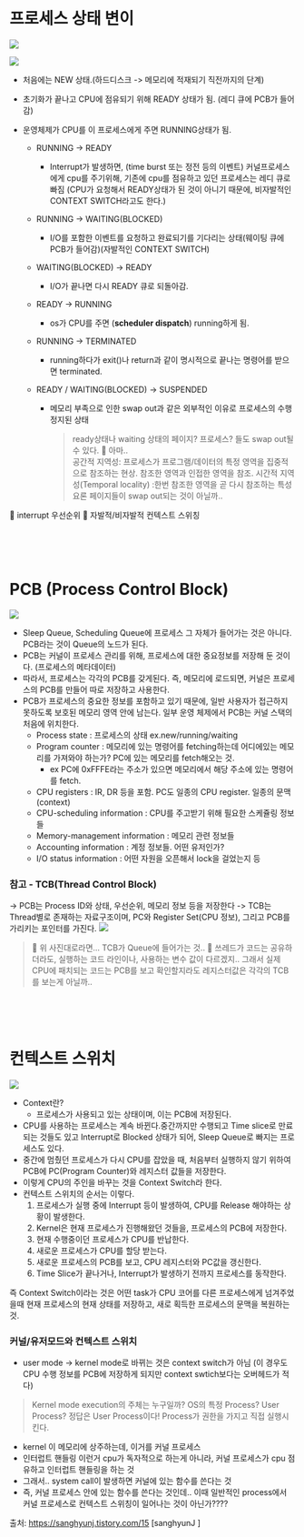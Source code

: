 # 프로세스 상태 변이

![](https://camo.githubusercontent.com/0a17a2b39898ede5cbc8c2c7e09a971e81b9e08ca952d891351a1542819f6b1d/68747470733a2f2f7777772e63732e7569632e6564752f7e6a62656c6c2f436f757273654e6f7465732f4f7065726174696e6753797374656d732f696d616765732f43686170746572332f335f30325f50726f6365737353746174652e6a7067)

![](https://camo.githubusercontent.com/ea08a2f6e21144b9bc6a72c25000642c6c1406eccb40978425fb0c7a98bbbdb3/68747470733a2f2f696d67312e6461756d63646e2e6e65742f7468756d622f5237323078302e7138302f3f73636f64653d6d746973746f72793226666e616d653d687474702533412532462532466366696c6532382e75662e746973746f72792e636f6d253246696d61676525324631323630393935303530453138433843323443303334)

- 처음에는 NEW 상태.(하드디스크 -> 메모리에 적재되기 직전까지의 단계)
- 초기화가 끝나고 CPU에 점유되기 위해 READY 상태가 됨. (레디 큐에 PCB가 들어감)
- 운영체제가 CPU를 이 프로세스에게 주면 RUNNING상태가 됨.

  - RUNNING -> READY
    - Interrupt가 발생하면, (time burst 또는 정전 등의 이벤트) 커널프로세스에게 cpu를 주기위해, 기존에 cpu를 점유하고 있던 프로세스는 레디 큐로 빠짐 (CPU가 요청해서 READY상태가 된 것이 아니기 때문에, 비자발적인 CONTEXT SWITCH라고도 한다.)
  - RUNNING -> WAITING(BLOCKED)

    - I/O를 포함한 이벤트를 요청하고 완료되기를 기다리는 상태(웨이팅 큐에 PCB가 들어감)(자발적인 CONTEXT SWITCH)

  - WAITING(BLOCKED) -> READY

    - I/O가 끝나면 다시 READY 큐로 되돌아감.

  - READY -> RUNNING
    - os가 CPU를 주면 (**scheduler dispatch**) running하게 됨.
  - RUNNING -> TERMINATED
    - running하다가 exit()나 return과 같이 명시적으로 끝나는 명령어를 받으면 terminated.
  - READY / WAITING(BLOCKED) -> SUSPENDED
    - 메모리 부족으로 인한 swap out과 같은 외부적인 이유로 프로세스의 수행 정지된 상태
      > ready상태나 waiting 상태의 페이지? 프로세스? 들도 swap out될 수 있다.
      > 🤔 아마..  
      > 공간적 지역성: 프로세스가 프로그램/데이터의 특정 영역을 집중적으로 참조하는 현상. 참조한 영역과 인접한 영역을 참조.
      > 시간적 지역성(Temporal locality) :한번 참조한 영역을 곧 다시 참조하는 특성
      > 요론 페이지들이 swap out되는 것이 아닐까..

🤔 interrupt 우선순위
🤔 자발적/비자발적 컨텍스트 스위칭

<br>
<br>
<br>

# PCB (Process Control Block)

![](https://i.imgur.com/yXcvxcP.png)

- Sleep Queue, Scheduling Queue에 프로세스 그 자체가 들어가는 것은 아니다. PCB라는 것이 Queue의 노드가 된다.
- PCB는 커널이 프로세스 관리를 위해, 프로세스에 대한 중요정보를 저장해 둔 것이다. (프로세스의 메타데이터)
- 따라서, 프로세스는 각각의 PCB를 갖게된다. 즉, 메모리에 로드되면, 커널은 프로세스의 PCB를 만들어 따로 저장하고 사용한다.
- PCB가 프로세스의 중요한 정보를 포함하고 있기 때문에, 일반 사용자가 접근하지 못하도록 보호된 메모리 영역 안에 남는다. 일부 운영 체제에서 PCB는 커널 스택의 처음에 위치한다.
  - Process state : 프로세스의 상태 ex.new/running/waiting
  - Program counter : 메모리에 있는 명령어를 fetching하는데 어디에있는 메모리를 가져와야 하는가? PC에 있는 메모리를 fetch해오는 것.
    - ex PC에 0xFFFE라는 주소가 있으면 메모리에서 해당 주소에 있는 명령어를 fetch.
  - CPU registers : IR, DR 등을 포함. PC도 일종의 CPU register. 일종의 문맥(context)
  - CPU-scheduling information : CPU를 주고받기 위해 필요한 스케쥴링 정보들
  - Memory-management information : 메모리 관련 정보들
  - Accounting information : 계정 정보들. 어떤 유저인가?
  - I/O status information : 어떤 자원을 오픈해서 lock을 걸었는지 등

### 참고 - TCB(Thread Control Block)

-> PCB는 Process ID와 상태, 우선순위, 메모리 정보 등을 저장한다
-> TCB는 Thread별로 존재하는 자료구조이며, PC와 Register Set(CPU 정보), 그리고 PCB를 가리키는 포인터를 가진다.
![](https://i.imgur.com/JHfNMHP.jpg)

> 🤔 위 사진대로라면... TCB가 Queue에 들어가는 것..
> 🤔 쓰레드가 코드는 공유하더라도, 실행하는 코드 라인이나, 사용하는 변수 값이 다르겠지.. 그래서 실제 CPU에 패치되는 코드는 PCB를 보고 확인할지라도 레지스터값은 각각의 TCB를 보는게 아닐까..

<br>
<br>
<br>

# 컨텍스트 스위치

![](https://i.imgur.com/StpUuUy.png)

- Context란?
  - 프로세스가 사용되고 있는 상태이며, 이는 PCB에 저장된다.
- CPU를 사용하는 프로세스는 계속 바뀐다.중간까지만 수행되고 Time slice로 만료되는 것들도 있고 Interrupt로 Blocked 상태가 되어, Sleep Queue로 빠지는 프로세스도 있다.
- 중간에 멈췄던 프로세스가 다시 CPU를 잡았을 때, 처음부터 실행하지 않기 위하여 PCB에 PC(Program Counter)와 레지스터 값들을 저장한다.
- 이렇게 CPU의 주인을 바꾸는 것을 Context Switch라 한다.
- 컨텍스트 스위치의 순서는 이렇다.
  1. 프로세스가 실행 중에 Interrupt 등이 발생하여, CPU를 Release 해야하는 상황이 발생한다.
  2. Kernel은 현재 프로세스가 진행해왔던 것들을, 프로세스의 PCB에 저장한다.
  3. 현재 수행중이던 프로세스가 CPU를 반납한다.
  4. 새로운 프로세스가 CPU를 할당 받는다.
  5. 새로운 프로세스의 PCB를 보고, CPU 레지스터와 PC값을 갱신한다.
  6. Time Slice가 끝나거나, Interrupt가 발생하기 전까지 프로세스를 동작한다.

즉 Context Switch이라는 것은 어떤 task가 CPU 코어를 다른 프로세스에게 넘겨주었을때 현재 프로세스의 현재 상태를 저장하고, 새로 획득한 프로세스의 문맥을 복원하는 것.

### 커널/유저모드와 컨텍스트 스위치

- user mode → kernel mode로 바뀌는 것은 context switch가 아님 (이 경우도 CPU 수행 정보를 PCB에 저장하게 되지만 context swtich보다는 오버헤드가 적다)

> Kernel mode execution의 주체는 누구일까?
> OS의 특정 Process? User Process?
> 정답은 User Process이다! Process가 권한을 가지고 직접 실행시킨다.

- kernel 이 메모리에 상주하는데, 이거를 커널 프로세스
- 인터럽트 핸들링 이런거 cpu가 독자적으로 하는게 아니라, 커널 프로세스가 cpu 점유하고 인터럽트 핸들링을 하는 것
- 그래서.. system call이 발생하면 커널에 있는 함수를 쓴다는 것
- 즉, 커널 프로세스 안에 있는 함수를 쓴다는 것인데.. 이때 일반적인 process에서 커널 프로세스로 컨텍스트 스위칭이 일어나는 것이 아닌가????

출처: https://sanghyunj.tistory.com/15 [sanghyunJ ]
